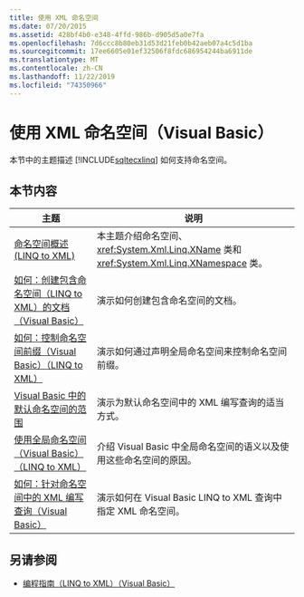 ```yaml
---
title: 使用 XML 命名空间
ms.date: 07/20/2015
ms.assetid: 428bf4b0-e348-4ffd-986b-d905d5a0e7fa
ms.openlocfilehash: 7d6ccc8b80eb31d53d21feb0b42aeb07a4c5d1ba
ms.sourcegitcommit: 17ee6605e01ef32506f8fdc686954244ba6911de
ms.translationtype: MT
ms.contentlocale: zh-CN
ms.lasthandoff: 11/22/2019
ms.locfileid: "74350966"
---
```

# <a name="working-with-xml-namespaces-visual-basic"></a>使用 XML 命名空间（Visual Basic）
本节中的主题描述 [!INCLUDE[sqltecxlinq](~/includes/sqltecxlinq-md.md)] 如何支持命名空间。  
  
## <a name="in-this-section"></a>本节内容  
  
|主题|说明|  
|-----------|-----------------|  
|[命名空间概述 (LINQ to XML)](../../../../visual-basic/programming-guide/concepts/linq/namespaces-overview-linq-to-xml.md)|本主题介绍命名空间、<xref:System.Xml.Linq.XName> 类和 <xref:System.Xml.Linq.XNamespace> 类。|  
|[如何：创建包含命名空间（LINQ to XML）的文档（Visual Basic）](../../../../visual-basic/programming-guide/concepts/linq/how-to-create-a-document-with-namespaces.md)|演示如何创建包含命名空间的文档。|  
|[如何：控制命名空间前缀（Visual Basic）（LINQ to XML）](../../../../visual-basic/programming-guide/concepts/linq/how-to-control-namespace-prefixes-linq-to-xml.md)|演示如何通过声明全局命名空间来控制命名空间前缀。|  
|[Visual Basic 中的默认命名空间的范围](../../../../visual-basic/programming-guide/concepts/linq/scope-of-default-namespaces.md)|演示为默认命名空间中的 XML 编写查询的适当方式。|  
|[使用全局命名空间（Visual Basic）（LINQ to XML）](../../../../visual-basic/programming-guide/concepts/linq/working-with-global-namespaces-linq-to-xml.md)|介绍 Visual Basic 中全局命名空间的语义以及使用这些命名空间的原因。|  
|[如何：针对命名空间中的 XML 编写查询（Visual Basic）](../../../../visual-basic/programming-guide/concepts/linq/how-to-write-queries-on-xml-in-namespaces.md)|演示如何在 Visual Basic LINQ to XML 查询中指定 XML 命名空间。|  
  
## <a name="see-also"></a>另请参阅

- [编程指南（LINQ to XML）（Visual Basic）](../../../../visual-basic/programming-guide/concepts/linq/programming-guide-linq-to-xml.md)
